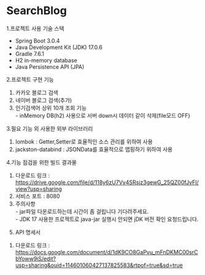 # SearchBlog
1.프로젝트 사용 기술 스택
- Spring Boot 3.0.4
- Java Development Kit (JDK) 17.0.6
- Gradle 7.6.1
- H2 in-memory database
- Java Persistence API (JPA)

2.프로젝트 구현 기능
  1) 카카오 블로그 검색
  2) 네이버 블로그 검색(추가)
  3) 인기검색어 상위 10개 조회 기능<br>
    - inMemory DB(h2) 사용으로 서버 down시 데이터 같이 삭제(file모드 OFF)
   
3.필요 기능 외 사용한 외부 라이브러리
  1) lombok : Getter,Setter로 효율적인 소스 관리를 위하여 사용
  2) jackston-databind : JSONData를 효율적으로 맵핑하기 위하여 사용

4.기능 점검을 위한 빌드 결과물
  1) 다운로드 링크 : https://drive.google.com/file/d/118y6zU7Vy4SRsjz3gewG_25QZ00fJvFI/view?usp=sharing
  2) 서비스 포트 : 8080<br>
  3) 주의사항<br>
    - jar파일 다운로드하는데 시간이 좀 걸립니다 기다려주세요.<br>
    - JDK 17 사용한 프로젝트로 java-jar 실행시 안되면 jDK 버전 확인 요청드립니다.

5. API 명세서
  1) 다운로드 링크 : https://docs.google.com/document/d/1dK9CO8GaPvu_mFnDKMC00srCbYoww9iS/edit?usp=sharing&ouid=114601060427137825583&rtpof=true&sd=true
  
